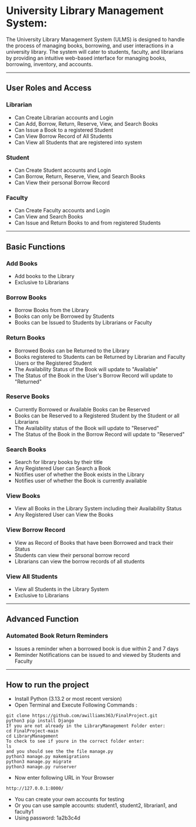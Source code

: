 # University Library Management System:
The University Library Management System (ULMS) is designed to handle the process of managing books, borrowing, and user interactions in a university library. The system will cater to students, faculty, and librarians by providing an intuitive web-based interface for managing books, borrowing, inventory, and accounts. 

---

## User Roles and Access

### Librarian
- Can Create Librarian accounts and Login
- Can Add, Borrow, Return, Reserve, View, and Search Books
- Can Issue a Book to a registered Student
- Can View Borrow Record of All Students
- Can View all Students that are registered into system

### Student
- Can Create Student accounts and Login
- Can Borrow, Return, Reserve, View, and Search Books
- Can View their personal Borrow Record


### Faculty
- Can Create Faculty accounts and Login
- Can View and Search Books
- Can Issue and Return Books to and from registered Students

---

## Basic Functions

### Add Books
- Add books to the Library 
- Exclusive to Librarians 

### Borrow Books 
- Borrow Books from the Library 
- Books can only be Borrowed by Students 
- Books can be Issued to Students by Librarians or Faculty

### Return Books
- Borrowed Books can be Returned to the Library 
- Books registered to Students can be Returned by Librarian and Faculty Users or the Registered Student
- The Availability Status of the Book will update to "Available" 
- The Status of the Book in the User's Borrow Record will update to "Returned" 

### Reserve Books
- Currently Borrowed or Available Books can be Reserved 
- Books can be Reserved to a Registered Student by the Student or all Librarians 
- The Availability status of the Book will update to "Reserved" 
- The Status of the Book in the Borrow Record will update to "Reserved" 

### Search Books
- Search for library books by their title 
- Any Registered User can Search a Book 
- Notifies user of whether the Book exists in the Library 
- Notifies user of whether the Book is currently available 

### View Books 
- View all Books in the Library System including their Availability Status 
- Any Registered User can View the Books

### View Borrow Record
- View as Record of Books that have been Borrowed and track their Status 
- Students can view their personal borrow record 
- Librarians can view the borrow records of all students 

### View All Students 
- View all Students in the Library System
- Exclusive to Librarians 

--- 

## Advanced Function 

### Automated Book Return Reminders 
- Issues a reminder when a borrowed book is due within 2 and 7 days 
- Reminder Notifications can be issued to and viewed by Students and Faculty 

---

## How to run the project
- Install Python (3.13.2 or most recent version)
- Open Terminal and Execute Following Commands :
```
git clone https://github.com/awilliams363/FinalProject.git
python3 pip install Django 
If you are not already in the LibraryManagement Folder enter: 
cd FinalProject-main
cd LibraryManagement 
To check to see if youre in the correct folder enter: 
ls 
and you should see the the file manage.py 
python3 manage.py makemigrations
python3 manage.py migrate
python3 manage.py runserver
```
- Now enter following URL in Your Browser
```
http://127.0.0.1:8000/
```

- You can create your own accounts for testing 
- Or you can use sample accounts: student1, student2, librarian1, and faculty1 
- Using password: 1a2b3c4d